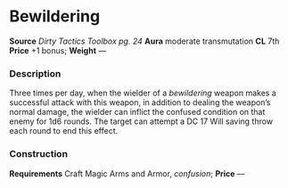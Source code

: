 ﻿---
name: "Bewildering"
type: "weapon_quality"
price: "+1 bonus"
description: |
  "Three times per day, when the wielder of a _bewildering_ weapon makes a successful attack with this weapon, in addition to dealing the weapon’s normal damage, the wielder can inflict the confused condition on that enemy for 1d6 rounds. The target can attempt a DC 17 Will saving throw each round to end this effect."
---

#  Bewildering

**Source** _Dirty Tactics Toolbox pg. 24_
**Aura** moderate transmutation **CL** 7th
**Price** +1 bonus; **Weight** —

### Description

Three times per day, when the wielder of a _bewildering_ weapon makes a successful attack with this weapon, in addition to dealing the weapon’s normal damage, the wielder can inflict the confused condition on that enemy for 1d6 rounds. The target can attempt a DC 17 Will saving throw each round to end this effect.

### Construction

**Requirements** Craft Magic Arms and Armor, _confusion_; **Price** —